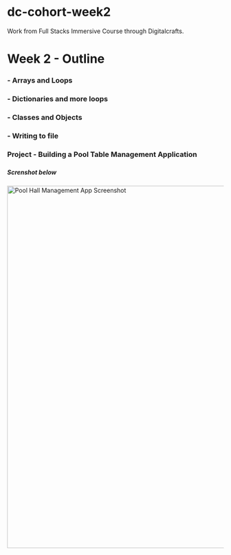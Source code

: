 # dc-cohort-week2
Work from Full Stacks Immersive Course through Digitalcrafts.

# Week 2 - Outline
### - Arrays and Loops

### - Dictionaries and more loops

### - Classes and Objects 

### - Writing to file 

### Project - Building a Pool Table Management Application
### 
##### Screnshot below
<img width="842" alt="Pool Hall Management App Screenshot" src="https://user-images.githubusercontent.com/49554888/79018511-9ae0d680-7b39-11ea-86aa-0eb8033dbd5b.png">
